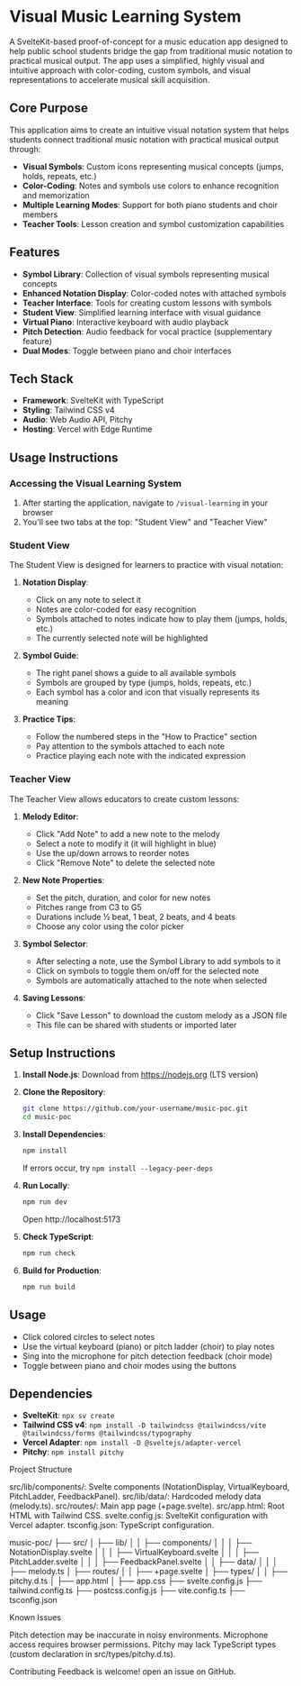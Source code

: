 # Visual Music Learning System

A SvelteKit-based proof-of-concept for a music education app designed to help public school students bridge the gap from traditional music notation to practical musical output. The app uses a simplified, highly visual and intuitive approach with color-coding, custom symbols, and visual representations to accelerate musical skill acquisition.

## Core Purpose

This application aims to create an intuitive visual notation system that helps students connect traditional music notation with practical musical output through:

- **Visual Symbols**: Custom icons representing musical concepts (jumps, holds, repeats, etc.)
- **Color-Coding**: Notes and symbols use colors to enhance recognition and memorization
- **Multiple Learning Modes**: Support for both piano students and choir members
- **Teacher Tools**: Lesson creation and symbol customization capabilities

## Features

- **Symbol Library**: Collection of visual symbols representing musical concepts
- **Enhanced Notation Display**: Color-coded notes with attached symbols
- **Teacher Interface**: Tools for creating custom lessons with symbols
- **Student View**: Simplified learning interface with visual guidance
- **Virtual Piano**: Interactive keyboard with audio playback
- **Pitch Detection**: Audio feedback for vocal practice (supplementary feature)
- **Dual Modes**: Toggle between piano and choir interfaces

## Tech Stack

- **Framework**: SvelteKit with TypeScript
- **Styling**: Tailwind CSS v4
- **Audio**: Web Audio API, Pitchy
- **Hosting**: Vercel with Edge Runtime

## Usage Instructions

### Accessing the Visual Learning System

1. After starting the application, navigate to `/visual-learning` in your browser
2. You'll see two tabs at the top: "Student View" and "Teacher View"

### Student View

The Student View is designed for learners to practice with visual notation:

1. **Notation Display**: 
   - Click on any note to select it
   - Notes are color-coded for easy recognition
   - Symbols attached to notes indicate how to play them (jumps, holds, etc.)
   - The currently selected note will be highlighted

2. **Symbol Guide**:
   - The right panel shows a guide to all available symbols
   - Symbols are grouped by type (jumps, holds, repeats, etc.)
   - Each symbol has a color and icon that visually represents its meaning

3. **Practice Tips**:
   - Follow the numbered steps in the "How to Practice" section
   - Pay attention to the symbols attached to each note
   - Practice playing each note with the indicated expression

### Teacher View

The Teacher View allows educators to create custom lessons:

1. **Melody Editor**:
   - Click "Add Note" to add a new note to the melody
   - Select a note to modify it (it will highlight in blue)
   - Use the up/down arrows to reorder notes
   - Click "Remove Note" to delete the selected note

2. **New Note Properties**:
   - Set the pitch, duration, and color for new notes
   - Pitches range from C3 to G5
   - Durations include ½ beat, 1 beat, 2 beats, and 4 beats
   - Choose any color using the color picker

3. **Symbol Selector**:
   - After selecting a note, use the Symbol Library to add symbols to it
   - Click on symbols to toggle them on/off for the selected note
   - Symbols are automatically attached to the note when selected

4. **Saving Lessons**:
   - Click "Save Lesson" to download the custom melody as a JSON file
   - This file can be shared with students or imported later

## Setup Instructions

1. **Install Node.js**: Download from https://nodejs.org (LTS version)

2. **Clone the Repository**:
   ```bash
   git clone https://github.com/your-username/music-poc.git
   cd music-poc
   ```

3. **Install Dependencies**:
   ```bash
   npm install
   ```
   If errors occur, try `npm install --legacy-peer-deps`

4. **Run Locally**:
   ```bash
   npm run dev
   ```
   Open http://localhost:5173

5. **Check TypeScript**:
   ```bash
   npm run check
   ```

6. **Build for Production**:
   ```bash
   npm run build
   ```

## Usage

- Click colored circles to select notes
- Use the virtual keyboard (piano) or pitch ladder (choir) to play notes
- Sing into the microphone for pitch detection feedback (choir mode)
- Toggle between piano and choir modes using the buttons

## Dependencies

- **SvelteKit**: `npx sv create`
- **Tailwind CSS v4**: `npm install -D tailwindcss @tailwindcss/vite @tailwindcss/forms @tailwindcss/typography`
- **Vercel Adapter**: `npm install -D @sveltejs/adapter-vercel`
- **Pitchy**: `npm install pitchy`

Project Structure

src/lib/components/: Svelte components (NotationDisplay, VirtualKeyboard, PitchLadder, FeedbackPanel).
src/lib/data/: Hardcoded melody data (melody.ts).
src/routes/: Main app page (+page.svelte).
src/app.html: Root HTML with Tailwind CSS.
svelte.config.js: SvelteKit configuration with Vercel adapter.
tsconfig.json: TypeScript configuration.

music-poc/
├── src/
│   ├── lib/
│   │   ├── components/
│   │   │   ├── NotationDisplay.svelte
│   │   │   ├── VirtualKeyboard.svelte
│   │   │   ├── PitchLadder.svelte
│   │   │   ├── FeedbackPanel.svelte
│   │   ├── data/
│   │   │   ├── melody.ts
│   ├── routes/
│   │   ├── +page.svelte
│   ├── types/
│   │   ├── pitchy.d.ts
│   ├── app.html
│   ├── app.css
├── svelte.config.js
├── tailwind.config.ts
├── postcss.config.js
├── vite.config.ts
├── tsconfig.json

Known Issues

Pitch detection may be inaccurate in noisy environments.
Microphone access requires browser permissions.
Pitchy may lack TypeScript types (custom declaration in src/types/pitchy.d.ts).

Contributing
   Feedback is welcome! open an issue on GitHub.